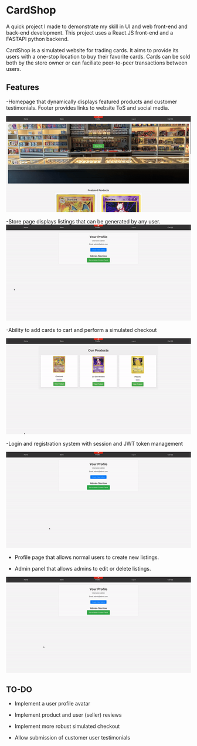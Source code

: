 # CardShop
A quick project I made to demonstrate my skill in UI and web front-end and back-end development. This project uses a React.JS front-end and a FASTAPI python backend.

CardShop is a simulated website for trading cards. It aims to provide its users with a one-stop location to buy their favorite cards. Cards can be sold both by the store owner or can faciliate peer-to-peer transactions between users.

## Features
-Homepage that dynamically displays featured products and customer testimonials. Footer provides links to website ToS and social media.

![](https://github.com/tswink44/CardShop/blob/main/README/homepage.gif)

-Store page displays listings that can be generated by any user.
![](https://github.com/tswink44/CardShop/blob/main/README/CreateListing.gif)


-Ability to add cards to cart and perform a simulated checkout

![](https://github.com/tswink44/CardShop/blob/main/README/checkout.gif)

-Login and registration system with session and JWT token management

![](https://github.com/tswink44/CardShop/blob/main/README/login.gif)

- Profile page that allows normal users to create new listings.

- Admin panel that allows admins to edit or delete listings.

![](https://github.com/tswink44/CardShop/blob/main/README/adminpanel.gif)

## TO-DO
- Implement a user profile avatar

- Implement product and user (seller) reviews

- Implement more robust simulated checkout

- Allow submission of customer user testimonials
